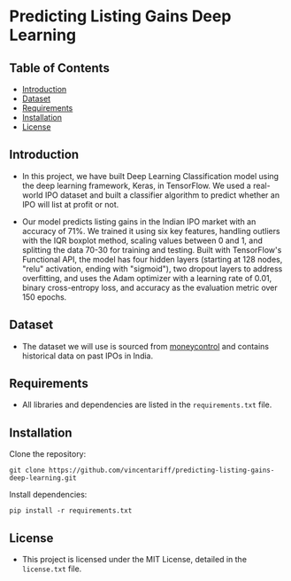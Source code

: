 # Predicting Listing Gains Deep Learning

## Table of Contents

* [Introduction](https://github.com/vincentariff/predicting-listing-gains-deep-learning#introduction)
* [Dataset](https://github.com/vincentariff/predicting-listing-gains-deep-learning#dataset)
* [Requirements](https://github.com/vincentariff/predicting-listing-gains-deep-learning#requirements)
* [Installation](https://github.com/vincentariff/predicting-listing-gains-deep-learning#installation)
* [License](https://github.com/vincentariff/predicting-listing-gains-deep-learning#license)

## Introduction

* In this project, we have built Deep Learning Classification model using the deep learning framework, Keras, in TensorFlow. We used a real-world IPO dataset and built a classifier algorithm to predict whether an IPO will list at profit or not.

* Our model predicts listing gains in the Indian IPO market with an accuracy of 71%. We trained it using six key features, handling outliers with the IQR boxplot method, scaling values between 0 and 1, and splitting the data 70-30 for training and testing. Built with TensorFlow's Functional API, the model has four hidden layers (starting at 128 nodes, "relu" activation, ending with "sigmoid"), two dropout layers to address overfitting, and uses the Adam optimizer with a learning rate of 0.01, binary cross-entropy loss, and accuracy as the evaluation metric over 150 epochs.

## Dataset

* The dataset we will use is sourced from [moneycontrol](https://www.moneycontrol.com/ipo/listed-ipos/) and contains historical data on past IPOs in India.

## Requirements

* All libraries and dependencies are listed in the `requirements.txt` file.

## Installation

Clone the repository:
 ```
git clone https://github.com/vincentariff/predicting-listing-gains-deep-learning.git
```

Install dependencies:
```
pip install -r requirements.txt
```

## License

* This project is licensed under the MIT License, detailed in the `license.txt` file.
